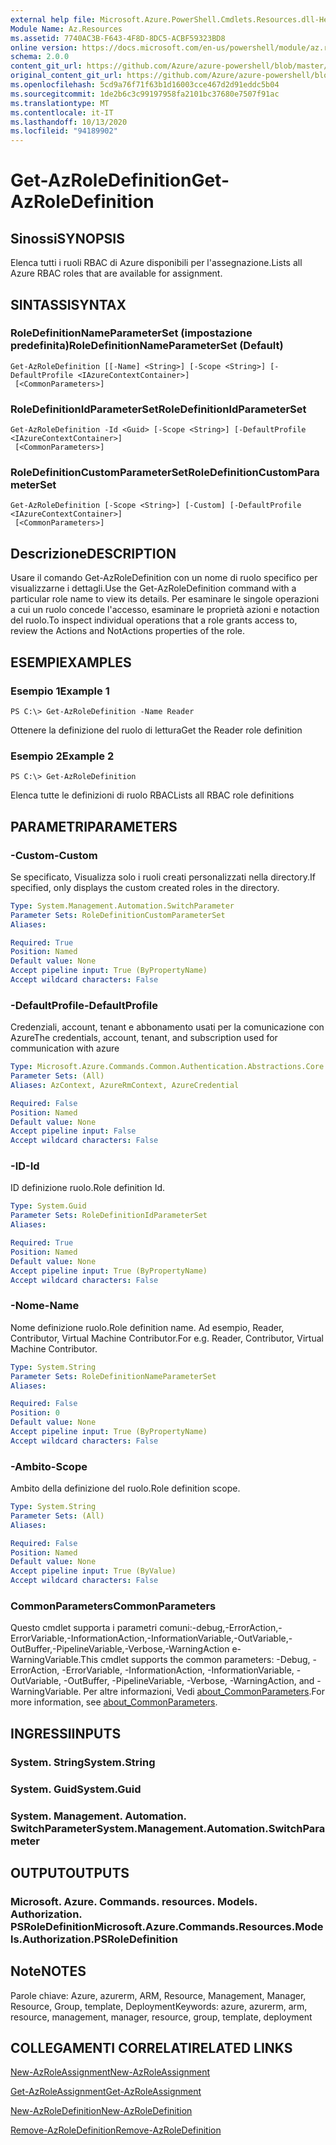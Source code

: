```yaml
---
external help file: Microsoft.Azure.PowerShell.Cmdlets.Resources.dll-Help.xml
Module Name: Az.Resources
ms.assetid: 7740AC3B-F643-4F8D-8DC5-ACBF59323BD8
online version: https://docs.microsoft.com/en-us/powershell/module/az.resources/get-azroledefinition
schema: 2.0.0
content_git_url: https://github.com/Azure/azure-powershell/blob/master/src/Resources/Resources/help/Get-AzRoleDefinition.md
original_content_git_url: https://github.com/Azure/azure-powershell/blob/master/src/Resources/Resources/help/Get-AzRoleDefinition.md
ms.openlocfilehash: 5cd9a76f71f63b1d16003cce467d2d91eddc5b04
ms.sourcegitcommit: 1de2b6c3c99197958fa2101bc37680e7507f91ac
ms.translationtype: MT
ms.contentlocale: it-IT
ms.lasthandoff: 10/13/2020
ms.locfileid: "94189902"
---
```

# <span data-ttu-id="e51b6-101">Get-AzRoleDefinition</span><span class="sxs-lookup"><span data-stu-id="e51b6-101">Get-AzRoleDefinition</span></span>

## <span data-ttu-id="e51b6-102">Sinossi</span><span class="sxs-lookup"><span data-stu-id="e51b6-102">SYNOPSIS</span></span>
<span data-ttu-id="e51b6-103">Elenca tutti i ruoli RBAC di Azure disponibili per l'assegnazione.</span><span class="sxs-lookup"><span data-stu-id="e51b6-103">Lists all Azure RBAC roles that are available for assignment.</span></span>

## <span data-ttu-id="e51b6-104">SINTASSI</span><span class="sxs-lookup"><span data-stu-id="e51b6-104">SYNTAX</span></span>

### <span data-ttu-id="e51b6-105">RoleDefinitionNameParameterSet (impostazione predefinita)</span><span class="sxs-lookup"><span data-stu-id="e51b6-105">RoleDefinitionNameParameterSet (Default)</span></span>
```
Get-AzRoleDefinition [[-Name] <String>] [-Scope <String>] [-DefaultProfile <IAzureContextContainer>]
 [<CommonParameters>]
```

### <span data-ttu-id="e51b6-106">RoleDefinitionIdParameterSet</span><span class="sxs-lookup"><span data-stu-id="e51b6-106">RoleDefinitionIdParameterSet</span></span>
```
Get-AzRoleDefinition -Id <Guid> [-Scope <String>] [-DefaultProfile <IAzureContextContainer>]
 [<CommonParameters>]
```

### <span data-ttu-id="e51b6-107">RoleDefinitionCustomParameterSet</span><span class="sxs-lookup"><span data-stu-id="e51b6-107">RoleDefinitionCustomParameterSet</span></span>
```
Get-AzRoleDefinition [-Scope <String>] [-Custom] [-DefaultProfile <IAzureContextContainer>]
 [<CommonParameters>]
```

## <span data-ttu-id="e51b6-108">Descrizione</span><span class="sxs-lookup"><span data-stu-id="e51b6-108">DESCRIPTION</span></span>
<span data-ttu-id="e51b6-109">Usare il comando Get-AzRoleDefinition con un nome di ruolo specifico per visualizzarne i dettagli.</span><span class="sxs-lookup"><span data-stu-id="e51b6-109">Use the Get-AzRoleDefinition command with a particular role name to view its details.</span></span>
<span data-ttu-id="e51b6-110">Per esaminare le singole operazioni a cui un ruolo concede l'accesso, esaminare le proprietà azioni e notaction del ruolo.</span><span class="sxs-lookup"><span data-stu-id="e51b6-110">To inspect individual operations that a role grants access to, review the Actions and NotActions properties of the role.</span></span>

## <span data-ttu-id="e51b6-111">ESEMPI</span><span class="sxs-lookup"><span data-stu-id="e51b6-111">EXAMPLES</span></span>

### <span data-ttu-id="e51b6-112">Esempio 1</span><span class="sxs-lookup"><span data-stu-id="e51b6-112">Example 1</span></span>
```
PS C:\> Get-AzRoleDefinition -Name Reader
```

<span data-ttu-id="e51b6-113">Ottenere la definizione del ruolo di lettura</span><span class="sxs-lookup"><span data-stu-id="e51b6-113">Get the Reader role definition</span></span>

### <span data-ttu-id="e51b6-114">Esempio 2</span><span class="sxs-lookup"><span data-stu-id="e51b6-114">Example 2</span></span>
```
PS C:\> Get-AzRoleDefinition
```

<span data-ttu-id="e51b6-115">Elenca tutte le definizioni di ruolo RBAC</span><span class="sxs-lookup"><span data-stu-id="e51b6-115">Lists all RBAC role definitions</span></span>

## <span data-ttu-id="e51b6-116">PARAMETRI</span><span class="sxs-lookup"><span data-stu-id="e51b6-116">PARAMETERS</span></span>

### <span data-ttu-id="e51b6-117">-Custom</span><span class="sxs-lookup"><span data-stu-id="e51b6-117">-Custom</span></span>
<span data-ttu-id="e51b6-118">Se specificato, Visualizza solo i ruoli creati personalizzati nella directory.</span><span class="sxs-lookup"><span data-stu-id="e51b6-118">If specified, only displays the custom created roles in the directory.</span></span>

```yaml
Type: System.Management.Automation.SwitchParameter
Parameter Sets: RoleDefinitionCustomParameterSet
Aliases:

Required: True
Position: Named
Default value: None
Accept pipeline input: True (ByPropertyName)
Accept wildcard characters: False
```

### <span data-ttu-id="e51b6-119">-DefaultProfile</span><span class="sxs-lookup"><span data-stu-id="e51b6-119">-DefaultProfile</span></span>
<span data-ttu-id="e51b6-120">Credenziali, account, tenant e abbonamento usati per la comunicazione con Azure</span><span class="sxs-lookup"><span data-stu-id="e51b6-120">The credentials, account, tenant, and subscription used for communication with azure</span></span>

```yaml
Type: Microsoft.Azure.Commands.Common.Authentication.Abstractions.Core.IAzureContextContainer
Parameter Sets: (All)
Aliases: AzContext, AzureRmContext, AzureCredential

Required: False
Position: Named
Default value: None
Accept pipeline input: False
Accept wildcard characters: False
```

### <span data-ttu-id="e51b6-121">-ID</span><span class="sxs-lookup"><span data-stu-id="e51b6-121">-Id</span></span>
<span data-ttu-id="e51b6-122">ID definizione ruolo.</span><span class="sxs-lookup"><span data-stu-id="e51b6-122">Role definition Id.</span></span>

```yaml
Type: System.Guid
Parameter Sets: RoleDefinitionIdParameterSet
Aliases:

Required: True
Position: Named
Default value: None
Accept pipeline input: True (ByPropertyName)
Accept wildcard characters: False
```

### <span data-ttu-id="e51b6-123">-Nome</span><span class="sxs-lookup"><span data-stu-id="e51b6-123">-Name</span></span>
<span data-ttu-id="e51b6-124">Nome definizione ruolo.</span><span class="sxs-lookup"><span data-stu-id="e51b6-124">Role definition name.</span></span>
<span data-ttu-id="e51b6-125">Ad esempio, Reader, Contributor, Virtual Machine Contributor.</span><span class="sxs-lookup"><span data-stu-id="e51b6-125">For e.g. Reader, Contributor, Virtual Machine Contributor.</span></span>

```yaml
Type: System.String
Parameter Sets: RoleDefinitionNameParameterSet
Aliases:

Required: False
Position: 0
Default value: None
Accept pipeline input: True (ByPropertyName)
Accept wildcard characters: False
```

### <span data-ttu-id="e51b6-126">-Ambito</span><span class="sxs-lookup"><span data-stu-id="e51b6-126">-Scope</span></span>
<span data-ttu-id="e51b6-127">Ambito della definizione del ruolo.</span><span class="sxs-lookup"><span data-stu-id="e51b6-127">Role definition scope.</span></span>

```yaml
Type: System.String
Parameter Sets: (All)
Aliases:

Required: False
Position: Named
Default value: None
Accept pipeline input: True (ByValue)
Accept wildcard characters: False
```

### <span data-ttu-id="e51b6-128">CommonParameters</span><span class="sxs-lookup"><span data-stu-id="e51b6-128">CommonParameters</span></span>
<span data-ttu-id="e51b6-129">Questo cmdlet supporta i parametri comuni:-debug,-ErrorAction,-ErrorVariable,-InformationAction,-InformationVariable,-OutVariable,-OutBuffer,-PipelineVariable,-Verbose,-WarningAction e-WarningVariable.</span><span class="sxs-lookup"><span data-stu-id="e51b6-129">This cmdlet supports the common parameters: -Debug, -ErrorAction, -ErrorVariable, -InformationAction, -InformationVariable, -OutVariable, -OutBuffer, -PipelineVariable, -Verbose, -WarningAction, and -WarningVariable.</span></span> <span data-ttu-id="e51b6-130">Per altre informazioni, Vedi [about_CommonParameters](http://go.microsoft.com/fwlink/?LinkID=113216).</span><span class="sxs-lookup"><span data-stu-id="e51b6-130">For more information, see [about_CommonParameters](http://go.microsoft.com/fwlink/?LinkID=113216).</span></span>

## <span data-ttu-id="e51b6-131">INGRESSI</span><span class="sxs-lookup"><span data-stu-id="e51b6-131">INPUTS</span></span>

### <span data-ttu-id="e51b6-132">System. String</span><span class="sxs-lookup"><span data-stu-id="e51b6-132">System.String</span></span>

### <span data-ttu-id="e51b6-133">System. Guid</span><span class="sxs-lookup"><span data-stu-id="e51b6-133">System.Guid</span></span>

### <span data-ttu-id="e51b6-134">System. Management. Automation. SwitchParameter</span><span class="sxs-lookup"><span data-stu-id="e51b6-134">System.Management.Automation.SwitchParameter</span></span>

## <span data-ttu-id="e51b6-135">OUTPUT</span><span class="sxs-lookup"><span data-stu-id="e51b6-135">OUTPUTS</span></span>

### <span data-ttu-id="e51b6-136">Microsoft. Azure. Commands. resources. Models. Authorization. PSRoleDefinition</span><span class="sxs-lookup"><span data-stu-id="e51b6-136">Microsoft.Azure.Commands.Resources.Models.Authorization.PSRoleDefinition</span></span>

## <span data-ttu-id="e51b6-137">Note</span><span class="sxs-lookup"><span data-stu-id="e51b6-137">NOTES</span></span>
<span data-ttu-id="e51b6-138">Parole chiave: Azure, azurerm, ARM, Resource, Management, Manager, Resource, Group, template, Deployment</span><span class="sxs-lookup"><span data-stu-id="e51b6-138">Keywords: azure, azurerm, arm, resource, management, manager, resource, group, template, deployment</span></span>

## <span data-ttu-id="e51b6-139">COLLEGAMENTI CORRELATI</span><span class="sxs-lookup"><span data-stu-id="e51b6-139">RELATED LINKS</span></span>

[<span data-ttu-id="e51b6-140">New-AzRoleAssignment</span><span class="sxs-lookup"><span data-stu-id="e51b6-140">New-AzRoleAssignment</span></span>](./New-AzRoleAssignment.md)

[<span data-ttu-id="e51b6-141">Get-AzRoleAssignment</span><span class="sxs-lookup"><span data-stu-id="e51b6-141">Get-AzRoleAssignment</span></span>](./Get-AzRoleAssignment.md)

[<span data-ttu-id="e51b6-142">New-AzRoleDefinition</span><span class="sxs-lookup"><span data-stu-id="e51b6-142">New-AzRoleDefinition</span></span>](./New-AzRoleDefinition.md)

[<span data-ttu-id="e51b6-143">Remove-AzRoleDefinition</span><span class="sxs-lookup"><span data-stu-id="e51b6-143">Remove-AzRoleDefinition</span></span>](./Remove-AzRoleDefinition.md)

